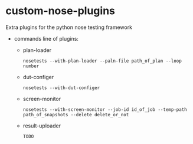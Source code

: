 custom-nose-plugins
===================
Extra plugins for the python nose testing framework

* commands line of plugins:  

  * plan-loader  
    ```
    nosetests --with-plan-loader --paln-file path_of_plan --loop number
    ```  

  * dut-configer  
    ```
    nosetests --with-dut-configer
    ```  

  * screen-monitor  
    ```
    nosetests --with-screen-monitor --job-id id_of_job --temp-path path_of_snapshots --delete delete_or_not
    ```
  * result-uploader  
    ```
    TODO
    ```
